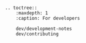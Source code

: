 ```{include} ../README.md
```

```{eval-rst}
.. toctree::
    :maxdepth: 1
    :caption: For developers

    dev/development-notes
    dev/contributing
```
